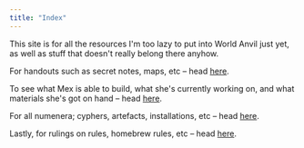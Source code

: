 ```yaml
---
title: "Index"
---
```

This site is for all the resources I'm too lazy to put into World Anvil just yet, as well as stuff that doesn't really belong there anyhow.

For handouts such as secret notes, maps, etc &#x2013; head [here](handouts.md).

To see what Mex is able to build, what she's currently working on, and what materials she's got on hand &#x2013; head [here](mex-shop.md).

For all numenera; cyphers, artefacts, installations, etc &#x2013; head [here](numenera.md).

Lastly, for rulings on rules, homebrew rules, etc &#x2013; head [here](rules.md).
